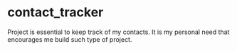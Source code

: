 # contact_tracker
Project is essential to keep track of my contacts. It is my personal need that encourages me build such type of project.
